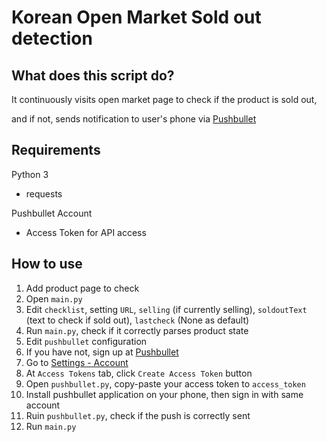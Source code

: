 # Korean Open Market Sold out detection

## What does this script do?

It continuously visits open market page to check if the product is sold out,

and if not, sends notification to user's phone via [Pushbullet](https://www.pushbullet.com)

## Requirements

Python 3
- requests

Pushbullet Account
- Access Token for API access

## How to use

1. Add product page to check
  1. Open `main.py`
  2. Edit  `checklist`, setting `URL`, `selling` (if currently selling), `soldoutText` (text to check if sold out), `lastcheck` (None as default)
  3. Run `main.py`, check if it correctly parses product state
2. Edit `pushbullet` configuration
  1. If you have not, sign up at [Pushbullet](https://www.pushbullet.com)
  2. Go to [Settings - Account](https://www.pushbullet.com/#settings/account)
  3. At `Access Tokens` tab, click `Create Access Token` button
  4. Open `pushbullet.py`, copy-paste your access token to `access_token`
  5. Install pushbullet application on your phone, then sign in with same account
  6. Ruin `pushbullet.py`, check if the push is correctly sent
3. Run `main.py`
